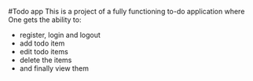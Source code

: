 #Todo app
This is a project of a fully functioning to-do application where One
gets the ability to:
- register, login and logout
- add todo item
- edit todo items
- delete the items
- and finally view them
